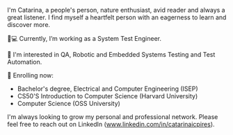 I'm Catarina, a people's person, nature enthusiast, avid reader and always a great listener. I find myself a heartfelt person with an eagerness to learn and discover more. <br/>

👩💻 Currently, I’m working as a System Test Engineer. <br/>

🧭 I'm interested in QA, Robotic and Embedded Systems Testing and Test Automation. <br/>

📖 Enrolling now: <br/>
  + Bachelor's degree, Electrical and Computer Engineering (ISEP) <br/>
  + CS50'S Introduction to Computer Science (Harvard University) <br/>
  + Computer Science (OSS University) <br/>

I'm always looking to grow my personal and professional network. Please feel free to reach out on LinkedIn (www.linkedin.com/in/catarinaicpires). 
